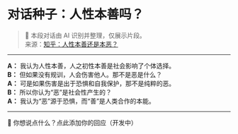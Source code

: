 # 对话种子：人性本善吗？

> 🧠 本段对话由 AI 识别并整理，仅展示片段。  
> 来源：[知乎：人性本善还是本恶？](https://www.zhihu.com/question/19732354)

---

**A：** 我认为人性本善，人之初性本善是社会影响了个体选择。  
**B：** 但如果没有规训，人会伤害他人。那不是恶是什么？  
**A：** 可是如果伤害是出于恐惧和自我保护，那不是纯粹的恶。  
**B：** 所以你认为“恶”是社会性产生的？  
**A：** 我认为“恶”源于恐惧，而“善”是人类合作的本能。

---

💬 你想说点什么？点此添加你的回应（开发中）
